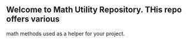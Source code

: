 ## Welcome to Math Utility Repository. THis repo offers various
math methods used as a helper for your project.
